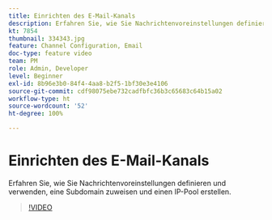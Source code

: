 ```yaml
---
title: Einrichten des E-Mail-Kanals
description: Erfahren Sie, wie Sie Nachrichtenvoreinstellungen definieren und verwenden, eine Subdomain zuweisen und einen IP-Pool erstellen.
kt: 7854
thumbnail: 334343.jpg
feature: Channel Configuration, Email
doc-type: feature video
team: PM
role: Admin, Developer
level: Beginner
exl-id: 8b96e3b0-84f4-4aa8-b2f5-1bf30e3e4106
source-git-commit: cdf98075ebe732cadfbfc36b3c65683c64b15a02
workflow-type: ht
source-wordcount: '52'
ht-degree: 100%

---
```


# Einrichten des E-Mail-Kanals

Erfahren Sie, wie Sie Nachrichtenvoreinstellungen definieren und verwenden, eine Subdomain zuweisen und einen IP-Pool erstellen.

>[!VIDEO](https://video.tv.adobe.com/v/334343?quality=12)
